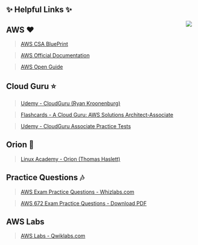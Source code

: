 ## :sparkles: Helpful Links :sparkles:

<img align="right"  src="https://github.com/Girish400/AWS/blob/master/AWS%20Logo.png">


## AWS   :heart:

>[AWS CSA BluePrint](http://awstrainingandcertification.s3.amazonaws.com/production/AWS_certified_solutions_architect_associate_blueprint.pdf)

>[AWS Official Documentation](https://aws.amazon.com/documentation/)

>[AWS Open Guide](https://github.com/open-guides/og-aws)



## Cloud Guru   :star:

>[Udemy - CloudGuru (Ryan Kroonenburg)](https://www.udemy.com/aws-certified-solutions-architect-associate/learn/v4/content)

>[Flashcards - A Cloud Guru: AWS Solutions Architect-Associate](https://www.brainscape.com/packs/a-cloud-guru-aws-solutions-architect-associate-exam-8796087)

>[Udemy - CloudGuru Associate Practice Tests](https://www.udemy.com/aws-certified-solutions-architect-associate-practice-tests/learn/v4/content)



## Orion  :star2:

>[Linux Academy - Orion (Thomas Haslett) ](http://bit.ly/2nB2gRi)



## Practice Questions  :notes:

>[AWS Exam Practice Questions - Whizlabs.com](https://www.whizlabs.com/)

>[AWS 672 Exam Practice Questions - Download PDF](https://github.com/Girish400/AWS/blob/master/AWS/AWS%20MD%20files/hello.pdf)



## AWS Labs

>[AWS Labs - Qwiklabs.com](https://qwiklabs.com/catalog?cloud=AWS)



##

